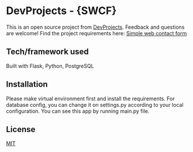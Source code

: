 # DevProjects - {SWCF}

This is an open source project from [DevProjects](http://www.codementor.io/projects). Feedback and questions are welcome!
Find the project requirements here: [Simple web contact form](https://www.codementor.io/projects/web/create-a-contact-form-b2n9ltrdy1)

## Tech/framework used
Built with Flask, Python, PostgreSQL


## Installation
Please make virtual environment first and install the requirements. 
For database config, you can change it on settings.py according to your local configuration. 
You can see this app by running main.py file. 

## License
[MIT](https://choosealicense.com/licenses/mit/)

